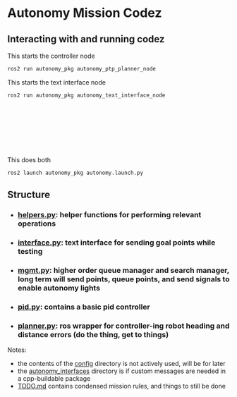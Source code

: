 # Autonomy Mission Codez


## Interacting with and running codez

This starts the controller node

```bash
ros2 run autonomy_pkg autonomy_ptp_planner_node
```
This starts the text interface node

```bash
ros2 run autonomy_pkg autonomy_text_interface_node
```
<br>
<br>
<br>
<br>
<br>
<br>

This does both

```bash
ros2 launch autonomy_pkg autonomy.launch.py
```

## Structure

- ### [helpers.py](src/autonomy/autonomy_pkg/autonomy_pkg/helpers.py): helper functions for performing relevant operations
- ### [interface.py](src/autonomy/autonomy_pkg/autonomy_pkg/interface.py): text interface for sending goal points while testing
- ### [mgmt.py](src/autonomy/autonomy_pkg/autonomy_pkg/mgmt.py): higher order queue manager and search manager, long term will send points, queue points, and send signals to enable autonomy lights
- ### [pid.py](src/autonomy/autonomy_pkg/autonomy_pkg/pid.py): contains a basic pid controller
- ### [planner.py](src/autonomy/autonomy_pkg/autonomy_pkg/planner.py): ros wrapper for controller-ing robot heading and distance errors (do the thing, get to things)


Notes:

- the contents of the [config](src/autonomy/autonomy_pkg/config) directory is not actively used, will be for later 
- the [autonomy_interfaces](src/autonomy/autonomy_interfaces) directory is if custom messages are needed in a cpp-buildable package
- [TODO.md](src/autonomy/TODO.md) contains condensed mission rules, and things to still be done 
